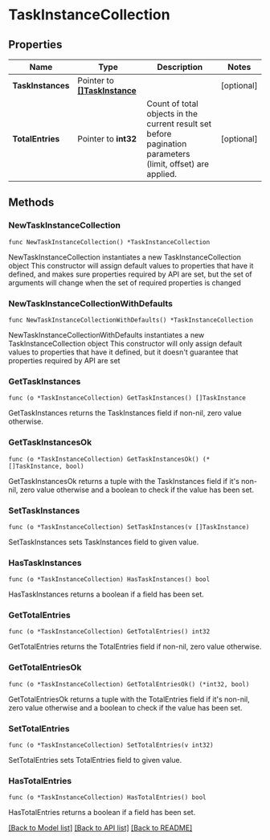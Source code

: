 <!--
 Licensed to the Apache Software Foundation (ASF) under one
 or more contributor license agreements.  See the NOTICE file
 distributed with this work for additional information
 regarding copyright ownership.  The ASF licenses this file
 to you under the Apache License, Version 2.0 (the
 "License"); you may not use this file except in compliance
 with the License.  You may obtain a copy of the License at

   http://www.apache.org/licenses/LICENSE-2.0

 Unless required by applicable law or agreed to in writing,
 software distributed under the License is distributed on an
 "AS IS" BASIS, WITHOUT WARRANTIES OR CONDITIONS OF ANY
 KIND, either express or implied.  See the License for the
 specific language governing permissions and limitations
 under the License.
 -->

# TaskInstanceCollection

## Properties

Name | Type | Description | Notes
------------ | ------------- | ------------- | -------------
**TaskInstances** | Pointer to [**[]TaskInstance**](TaskInstance.md) |  | [optional] 
**TotalEntries** | Pointer to **int32** | Count of total objects in the current result set before pagination parameters (limit, offset) are applied.  | [optional] 

## Methods

### NewTaskInstanceCollection

`func NewTaskInstanceCollection() *TaskInstanceCollection`

NewTaskInstanceCollection instantiates a new TaskInstanceCollection object
This constructor will assign default values to properties that have it defined,
and makes sure properties required by API are set, but the set of arguments
will change when the set of required properties is changed

### NewTaskInstanceCollectionWithDefaults

`func NewTaskInstanceCollectionWithDefaults() *TaskInstanceCollection`

NewTaskInstanceCollectionWithDefaults instantiates a new TaskInstanceCollection object
This constructor will only assign default values to properties that have it defined,
but it doesn't guarantee that properties required by API are set

### GetTaskInstances

`func (o *TaskInstanceCollection) GetTaskInstances() []TaskInstance`

GetTaskInstances returns the TaskInstances field if non-nil, zero value otherwise.

### GetTaskInstancesOk

`func (o *TaskInstanceCollection) GetTaskInstancesOk() (*[]TaskInstance, bool)`

GetTaskInstancesOk returns a tuple with the TaskInstances field if it's non-nil, zero value otherwise
and a boolean to check if the value has been set.

### SetTaskInstances

`func (o *TaskInstanceCollection) SetTaskInstances(v []TaskInstance)`

SetTaskInstances sets TaskInstances field to given value.

### HasTaskInstances

`func (o *TaskInstanceCollection) HasTaskInstances() bool`

HasTaskInstances returns a boolean if a field has been set.

### GetTotalEntries

`func (o *TaskInstanceCollection) GetTotalEntries() int32`

GetTotalEntries returns the TotalEntries field if non-nil, zero value otherwise.

### GetTotalEntriesOk

`func (o *TaskInstanceCollection) GetTotalEntriesOk() (*int32, bool)`

GetTotalEntriesOk returns a tuple with the TotalEntries field if it's non-nil, zero value otherwise
and a boolean to check if the value has been set.

### SetTotalEntries

`func (o *TaskInstanceCollection) SetTotalEntries(v int32)`

SetTotalEntries sets TotalEntries field to given value.

### HasTotalEntries

`func (o *TaskInstanceCollection) HasTotalEntries() bool`

HasTotalEntries returns a boolean if a field has been set.


[[Back to Model list]](../README.md#documentation-for-models) [[Back to API list]](../README.md#documentation-for-api-endpoints) [[Back to README]](../README.md)


